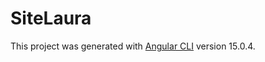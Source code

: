 # SiteLaura

This project was generated with [Angular CLI](https://github.com/angular/angular-cli) version 15.0.4.
